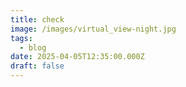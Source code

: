 ```yaml
---
title: check
image: /images/virtual_view-night.jpg
tags:
  - blog
date: 2025-04-05T12:35:00.000Z
draft: false
---
```

